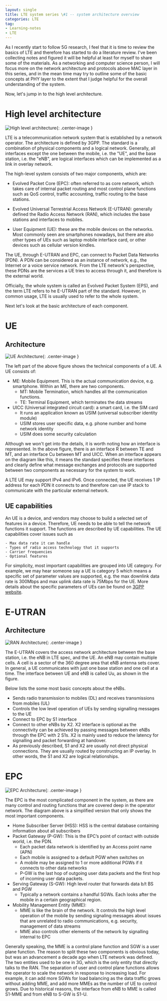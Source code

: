```yaml
---
layout: single
title: LTE system series \#1 -- system architecture overview
categories: LTE
tag:
- Learning-notes
- LTE
---
```


As I recently start to follow 5G research, I feel that it is time to review the basics of LTE and therefore has started to do a literature review. I've been collecting notes and figured it will be helpful at least for myself to share some of the materials. As a networking and computer science person, I will focus more on the network architecture and protocols above MAC layer in this series, and in the mean time may try to outline some of the basic concepts at PHY layer to the extent that I judge helpful for the overall understanding of the system.

Now, let's jump in to the high level architecture.

# High level architecture

![High level architecture]({{site.url}}/images/LTE-basic-arch.png){: .center-image }

LTE is a telecommunication network system that is established by a network operator. The architecture is defined by 3GPP. The standard is a combination of physical components and a logical network. Generally, all interfaces except the one between the mobile, i.e. the "UE", and the base station, i.e. the "eNB", are logical interfaces which can be implemented as a link in overlay network.

The high-level system consists of two major components, which are:

- Evolved Packet Core (EPC): often referred to as core network, which takes care of internal packet routing and most control plane functions such as QoS control, traffic accounting, traffic routing to the base stations.

- Evolved Universal Terrestrial Access Network (E-UTRAN): generally defined the Radio Access Network (RAN), which includes the base stations and interfaces to mobiles.

- User Equipment (UE): these are the mobile devices on the networks. Most commonly seen are smartphones nowadays, but there are also other types of UEs such as laptop mobile interface card, or other devices such as cellular version kindles.

The UE, through E-UTRAN and EPC, can connect to Packet Data Networks (PDN). A PDN can be considered as an instance of network, e.g., the Internet or a voice service network. From the LTE network's perspective, these PDNs are the services a UE tries to access through it, and therefore is the external world.

Officially, the whole system is called an Evolved Packet System (EPS), and the term LTE refers to he E-UTRAN part of the standard. However, in common usage, LTE is usually used to refer to the whole system.

Next let's look at the basic architecture of each component.

# UE

## Architecture

![UE Architecture]({{site.url}}/images/UE-arch.png){: .center-image }

The left part of the above figure shows the technical components of a UE. A UE consists of:

- ME: Mobile Equipment. This is the actual communication device, e.g. smartphone. Within an ME, there are two components.
    - MT: Mobile Termination, which handles all the communication functions.
    - TE: Terminal Equipment, which terminates the data streams
- UICC (Universal integrated circuit card): a smart card, i.e. the SIM card
    - It runs an application known as USIM (universal subscriber identity module)
    - USIM stores user specific data, e.g. phone number and home network identity
    - USIM does some security calculation

Although we won't get into the details, it is worth noting how an interface is represented. In the above figure, there is an interface R between TE and MT, and an interface Cu between MT and UICC. When an interface appears on the diagram like this, it means the standard specifies these interfaces and clearly define what message exchanges and protocols are supported between two components as necessary for the system to work.

A LTE UE may support IPv4 and IPv6. Once connected, the UE receives 1 IP address for each PDN it connects to and therefore can use IP stack to communicate with the particular external network.

## UE capabilities

An UE is a device, and vendors may choose to build a selected set of features in a device. Therefore, UE needs to be able to tell the network functions it support. The functions are described by
UE capabilities. The UE capabilities cover issues such as

    - Max data rate it can handle
    - Types of radio access technology that it supports
    - Carrier frequencies
    - Optional features

For simplicity, most important capabilities are grouped into UE category. For example, we may hear someone say a UE is category 5 which means a specific set of parameter values are supported, e.g. the max downlink data rate is 300Mbps and max uplink data rate is 75Mbps for the UE. More details about the specific parameters of UEs can be found on [3GPP website][3gpp-ue-categories].

# E-UTRAN

## Architecture
![RAN Architecture]({{site.url}}/images/RAN-arch.png){: .center-image }

The E-UTRAN covers the access network architecture between the base station, i.e. the eNB in LTE spec, and the UE. An eNB may contain multiple cells. A cell is a sector of the 360 degree area that eNB antenna sets cover. In general, a UE communicates with just one base station and one cell at a time. The interface between UE and eNB is called Uu, as shown in the figure.

Below lists the some most basic concepts about the eNBs.

- Sends radio transmission to mobiles (DL) and receives transmissions from mobiles (UL)
- Controls the low level operation of UEs by sending signalling messages to the UE
- Connect to EPC by S1 interface
- Connect to other eNBs by X2. X2 interface is optional as the connectivity can be achieved by passing messages between eNBs through the EPC with 2 S1s. X2 is mainly used to reduce the latency for signalling and packet forwarding at handover.
- As previously described, S1 and X2 are usually not direct physical connections. They are usually routed by constructing an IP overlay. In other words, the S1 and X2 are logical relationships.

# EPC
![EPC Architecture]({{site.url}}/images/CN-arch.png){: .center-image }

The EPC is the most complicated component in the system, as there are many control and routing functions that are covered deep in the operator network. The diagram above is a simplified version that only shows the most important components.

- Home Subscriber Server (HSS): HSS is the central database containing information about all subscribers
- Packet Gateway (P-GW): This is the EPC’s point of contact with outside world, i.e. the PDN.
    - Each packet data network is identified by an Access point name (APN)
    - Each mobile is assigned to a default PGW when switches on
    - A mobile may be assigned to 1 or more additional PGWs if it connects to other data networks
    - P-GW is the last hop of outgoing user data packets and the first hop of incoming user data packets.
- Serving Gateway (S-GW): High level router that forwards data b/t BS and PGW
    - Typically a network contains a handful SGWs. Each looks after the mobile in a certain geographical region.
- Mobility Management Entity (MME):
    - MME is like the brain of the network. It controls the high level operation of the mobile by sending signaling messages about issues that are unrelated to radio communications, e.g. security, management of data streams
    - MME also controls other elements of the network by signalling internal to EPC

Generally speaking, the MME is a control plane function and SGW is a user plane function. The reason to split these two components is obvious today, but was an advancement a decade ago when LTE network was defined. The two entities used to be one in 3G, which is the only entity that directly talks to the RAN. The separation of user and control plane functions allows the operator to scale the network in response to increasing load. For example, it can add more SGWs for load balancing as the data traffic grows without adding MME, and add more MMEs as the number of UE to control grows. Due to historical reasons, the interface from eNB to MME is called S1-MME and from eNB to S-GW is S1-U.

[3gpp-ue-categories]: http://www.3gpp.org/keywords-acronyms/1612-ue-category
